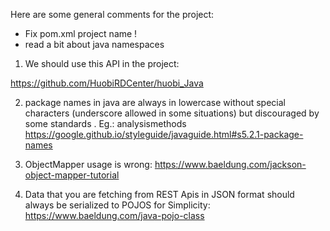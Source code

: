 Here are some general comments for the project:

 - Fix pom.xml project name !
 - read a bit about java namespaces

1) We should use this API in the project:

https://github.com/HuobiRDCenter/huobi_Java

2) package names in java are always in lowercase without special characters (underscore allowed in some situations) but discouraged by some standards . Eg.: analysismethods
   https://google.github.io/styleguide/javaguide.html#s5.2.1-package-names


3) ObjectMapper usage is wrong: https://www.baeldung.com/jackson-object-mapper-tutorial

4) Data that you are fetching from REST Apis in JSON format should always be serialized to POJOS for Simplicity: https://www.baeldung.com/java-pojo-class




